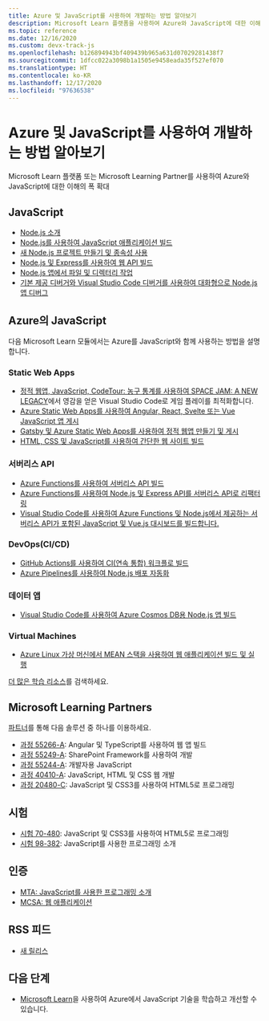 ```yaml
---
title: Azure 및 JavaScript를 사용하여 개발하는 방법 알아보기
description: Microsoft Learn 플랫폼을 사용하여 Azure와 JavaScript에 대한 이해의 폭 확대
ms.topic: reference
ms.date: 12/16/2020
ms.custom: devx-track-js
ms.openlocfilehash: b126894943bf409439b965a631d07029281438f7
ms.sourcegitcommit: 1dfcc022a3098b1a1505e9458eada35f527ef070
ms.translationtype: HT
ms.contentlocale: ko-KR
ms.lasthandoff: 12/17/2020
ms.locfileid: "97636538"
---
```

# <a name="learn-to-develop-with-azure-and-javascript"></a>Azure 및 JavaScript를 사용하여 개발하는 방법 알아보기 

Microsoft Learn 플랫폼 또는 Microsoft Learning Partner를 사용하여 Azure와 JavaScript에 대한 이해의 폭 확대

## <a name="javascript"></a>JavaScript

* [Node.js 소개](/learn/modules/intro-to-nodejs/)
* [Node.js를 사용하여 JavaScript 애플리케이션 빌드](/learn/paths/build-javascript-applications-nodejs/)
* [새 Node.js 프로젝트 만들기 및 종속성 사용](/learn/modules/create-nodejs-project-dependencies/)
* [Node.js 및 Express를 사용하여 웹 API 빌드](/learn/modules/build-web-api-nodejs-express/) 
* [Node.js 앱에서 파일 및 디렉터리 작업](/learn/modules/nodejs-files/)
* [기본 제공 디버거와 Visual Studio Code 디버거를 사용하여 대화형으로 Node.js 앱 디버그](/learn/modules/debug-nodejs/)

## <a name="javascript-on-azure"></a>Azure의 JavaScript

다음 Microsoft Learn 모듈에서는 Azure를 JavaScript와 함께 사용하는 방법을 설명합니다.

### <a name="static-web-apps"></a>Static Web Apps

* [정적 웹앱, JavaScript, CodeTour: 농구 통계를 사용하여 SPACE JAM: A NEW LEGACY](https://docs.microsoft.com/learn/paths/optimize-basketball-games-with-machine-learning/)에서 영감을 얻은 Visual Studio Code로 게임 플레이를 최적화합니다.
* [Azure Static Web Apps를 사용하여 Angular, React, Svelte 또는 Vue JavaScript 앱 게시](/learn/modules/publish-app-service-static-web-app-api/)
* [Gatsby 및 Azure Static Web Apps를 사용하여 정적 웹앱 만들기 및 게시](/learn/modules/create-deploy-static-webapp-gatsby-app-service/)
* [HTML, CSS 및 JavaScript를 사용하여 간단한 웹 사이트 빌드](https://docs.microsoft.com/learn/modules/build-simple-website/)

### <a name="serverless-apis"></a>서버리스 API

* [Azure Functions를 사용하여 서버리스 API 빌드](/learn/modules/build-api-azure-functions/)
* [Azure Functions를 사용하여 Node.js 및 Express API를 서버리스 API로 리팩터링](/learn/modules/shift-nodejs-express-apis-serverless/)
* [Visual Studio Code를 사용하여 Azure Functions 및 Node.js에서 제공하는 서버리스 API가 포함된 JavaScript 및 Vue.js 대시보드를 빌드합니다.](https://docs.microsoft.com/learn/modules/build-api-azure-functions)

### <a name="devops-cicd"></a>DevOps(CI/CD)

* [GitHub Actions를 사용하여 CI(연속 통합) 워크플로 빌드](/learn/modules/github-actions-ci/)
* [Azure Pipelines를 사용하여 Node.js 배포 자동화](/learn/modules/deploy-nodejs/)

### <a name="data-apps"></a>데이터 앱

* [Visual Studio Code를 사용하여 Azure Cosmos DB용 Node.js 앱 빌드](/learn/modules/build-node-cosmos-app-vscode/)

### <a name="virtual-machines"></a>Virtual Machines
* [Azure Linux 가상 머신에서 MEAN 스택을 사용하여 웹 애플리케이션 빌드 및 실행](/learn/modules/build-a-web-app-with-mean-on-a-linux-vm/)




[더 많은 학습 리소스](/search/?category=Learn&terms=JavaScript)를 검색하세요.


## <a name="microsoft-learning-partners"></a>Microsoft Learning Partners

[파트너](/learn/certifications/partners)를 통해 다음 솔루션 중 하나를 이용하세요.

* [과정 55266-A](/learn/certifications/courses/55266): Angular 및 TypeScript를 사용하여 웹 앱 빌드
* [과정 55249-A](/learn/certifications/courses/55249): SharePoint Framework를 사용하여 개발
* [과정 55244-A](/learn/certifications/courses/55244): 개발자용 JavaScript
* [과정 40410-A](/learn/certifications/courses/40410): JavaScript, HTML 및 CSS 웹 개발
* [과정 20480-C](/learn/certifications/courses/20480): JavaScript 및 CSS3를 사용하여 HTML5로 프로그래밍

## <a name="exams"></a>시험

* [시험 70-480](/learn/certifications/exams/70-480): JavaScript 및 CSS3를 사용하여 HTML5로 프로그래밍
* [시험 98-382](/learn/certifications/exams/98-382): JavaScript를 사용한 프로그래밍 소개

## <a name="certifications"></a>인증

* [MTA: JavaScript를 사용한 프로그래밍 소개](/learn/certifications/mta-introduction-to-programming-using-javascript)
* [MCSA: 웹 애플리케이션](/learn/certifications/mcsa-web-applications-certification)

## <a name="rss-feed"></a>RSS 피드

* [새 릴리스](https://aka.ms/mslearn-rss)

## <a name="next-steps"></a>다음 단계

* [Microsoft Learn](/learn/)을 사용하여 Azure에서 JavaScript 기술을 학습하고 개선할 수 있습니다.